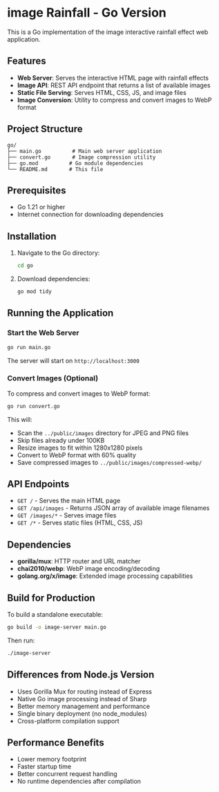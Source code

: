 # image Rainfall - Go Version

This is a Go implementation of the image interactive rainfall effect web application.

## Features

- **Web Server**: Serves the interactive HTML page with rainfall effects
- **Image API**: REST API endpoint that returns a list of available images
- **Static File Serving**: Serves HTML, CSS, JS, and image files
- **Image Conversion**: Utility to compress and convert images to WebP format

## Project Structure

```text
go/
├── main.go          # Main web server application
├── convert.go       # Image compression utility
├── go.mod          # Go module dependencies
└── README.md       # This file
```

## Prerequisites

- Go 1.21 or higher
- Internet connection for downloading dependencies

## Installation

1. Navigate to the Go directory:

   ```bash
   cd go
   ```

2. Download dependencies:

   ```bash
   go mod tidy
   ```

## Running the Application

### Start the Web Server

```bash
go run main.go
```

The server will start on `http://localhost:3000`

### Convert Images (Optional)

To compress and convert images to WebP format:

```bash
go run convert.go
```

This will:

- Scan the `../public/images` directory for JPEG and PNG files
- Skip files already under 100KB
- Resize images to fit within 1280x1280 pixels
- Convert to WebP format with 60% quality
- Save compressed images to `../public/images/compressed-webp/`

## API Endpoints

- `GET /` - Serves the main HTML page
- `GET /api/images` - Returns JSON array of available image filenames
- `GET /images/*` - Serves image files
- `GET /*` - Serves static files (HTML, CSS, JS)

## Dependencies

- **gorilla/mux**: HTTP router and URL matcher
- **chai2010/webp**: WebP image encoding/decoding
- **golang.org/x/image**: Extended image processing capabilities

## Build for Production

To build a standalone executable:

```bash
go build -o image-server main.go
```

Then run:

```bash
./image-server
```

## Differences from Node.js Version

- Uses Gorilla Mux for routing instead of Express
- Native Go image processing instead of Sharp
- Better memory management and performance
- Single binary deployment (no node_modules)
- Cross-platform compilation support

## Performance Benefits

- Lower memory footprint
- Faster startup time
- Better concurrent request handling
- No runtime dependencies after compilation
